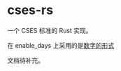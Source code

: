 # cses-rs

一个 CSES 标准的 Rust 实现。

在 enable_days 上采用的是[数字的形式]

文档待补充。

[数字的形式]: https://github.com/CSES-org/CSES/issues/1#issuecomment-2628963250
